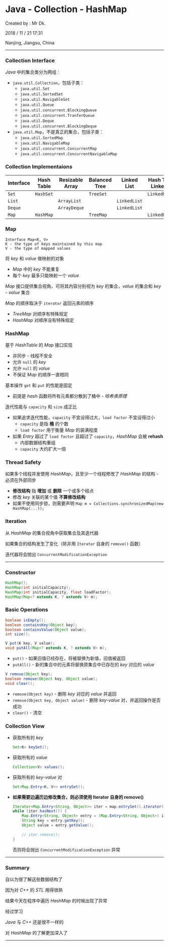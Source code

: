 # Java - Collection - HashMap

Created by : Mr Dk.

2018 / 11 / 21 17:31

Nanjing, Jiangsu, China

---

### Collection Interface

_Java_ 中的集合类分为两组：

* `java.util.Collection`，包括子类：
  * `java.util.Set`
  * `java.util.SortedSet`
  * `java.util.NavigableSet`
  * `java.util.Queue`
  * `java.util.concurrent.BlockingQueue`
  * `java.util.concurrent.TranferQueue`
  * `java.util.Deque`
  * `java.util.concurrent.BlockingDeque`
* `java.util.Map`，不是真正的集合，包括子类：
  * `java.util.SortedMap`
  * `java.util.NavigableMap`
  * `java.util.concurrent.ConcurrentMap`
  * `java.util.concurrent.ConcurrentNavigableMap`

### Collection Implementaions

| Interface | Hash Table | Resizable Array | Balanced Tree | Linked List  | Hash Table + Linked List |
| --------- | ---------- | --------------- | ------------- | ------------ | ------------------------ |
| `Set`     | `HashSet`  |                 | `TreeSet`     |              | `LinkedHashSet`          |
| `List`    |            | `ArrayList`     |               | `LinkedList` |                          |
| `Deque`   |            | `ArrayDeque`    |               | `LinkedList` |                          |
| `Map`     | `HashMap`  |                 | `TreeMap`     |              | `LinkedHashMap`          |

### Map

```
Interface Map<K, V>
K - the type of keys maintained by this map
V - the type of mapped values
```

将 _key_ 和 _value_ 做映射的对象

* _Map_ 中的 _key_ 不能重复
* 每个 _key_ 最多只能映射一个 _value_

_Map_ 接口提供集合视角，可将其内容分别视为 _key_ 的集合，_value_ 的集合和 _key - value_ 集合

_Map_ 的顺序取决于 `iterator` 返回元素的顺序

* _TreeMap_ 对顺序有特殊规定
* _HashMap_ 对顺序没有特殊规定

### HashMap

基于 _HashTable_ 的 _Map_ 接口实现

* 非同步 - 线程不安全
* 允许 `null` 的 _key_
* 允许 `null` 的 _value_
* 不保证 _Map_ 的顺序一直相同

基本操作 `get` 和 `put` 的性能是固定

* 前提是 _hash_ 函数将所有元素都分散到了桶中 - _哈希表原理_

迭代性能与 `capacity` 和 `size` 成正比

* 如果追求迭代性能，`capacity` 不宜设得过大，`load factor` 不宜设得过小
  * `capacity` 是指 __桶__ 的个数
  * `load factor` 用于衡量 _Map_ 的装满程度
* 如果 _Entry_ 超过了 `load factor` 且超过了 `capacity`，_HashMap_ 会被 __rehash__
  * 内部数据结构重组
  * `capacity` 大约扩大一倍

### Thread Safety

如果多个线程并发使用 _HashMap_，且至少一个线程修改了 _HashMap_ 的结构 - 必须在外部同步

* __修改结构__ 指 __增加__ 或 __删除__ 一个或多个结点
* 修改 _key_ 关联的某个值 __不算修改结构__
* 如果不使用同步锁，则需要声明 `Map m = Collections.synchronizedMap(new HashMap(...));`

### Iteration

从 _HashMap_ 的集合视角中获取集合及其迭代器

如果集合的结构发生了变化（除非用 `Iterator` 自身的 `remove()` 函数）

迭代器将会抛出 `ConcurrentModificationException`

---

### Constructor

```java
HashMap();
HashMap(int initialCapacity);
HashMap(int initialCapacity, float loadFactor);
HashMap(Map<? extends K, ? extends V> m);
```

### Basic Operations

```java
boolean isEmpty();
boolean containsKey(Object key);
boolean containsValue(Object value);
int size();
```

```java
V put(K key, V value);
void putAll(Map<? extends K, ? extends V> m);
```

* `put()` - 如果旧值已经存在，将被替换为新值，旧值被返回
* `putAll()` - 新的集合中的元素将替换原集合中已存在的 _key_ 对应的 _value_

```java
V remove(Object key);
boolean remove(Object key, Object value);
void clear();
```

* `remove(Object key)` - 删除 _key_ 对应的 _value_ 并返回
* `remove(Object key, Object value)` - 删除 _key-value_ 对，并返回操作是否成功
* `clear()` - 清空

### Collection View

* 获取所有的 _key_

  ```java
  Set<K> keySet();
  ```

* 获取所有的 _value_

  ```java
  Collection<V> values();
  ```

* 获取所有的 _key-value_ 对

  ```java
  Set<Map.Entry<K, V>> entrySet();
  ```

* __如果需要边遍历边修改集合，则必须使用 Iterator 自身的 remove()__

  ```java
  Iterator<Map.Entry<String, Object>> iter = map.entrySet().iterator();
  while (iter.hasNext()) {
      Map.Entry<String, Object> entry = (Map.Entry<String, Object>) iter.next();
      String key = entry.getKey();
      Object value = entry.getValue();
      
      // iter.remove();
  }
  ```

  否则将会抛出 `ConcurrentModificationException` 异常

---

### Summary

自以为很了解这些数据结构了

因为对 _C++_ 的 _STL_ 用得很熟

结果今天在程序中遍历 _HashMap_ 的时候出现了异常

经过学习

_Java_ 与 _C++_ 还是很不一样的

对 _HashMap_ 的了解更加深入了

---

